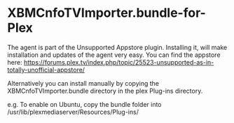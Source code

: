 XBMCnfoTVImporter.bundle-for-Plex
=================================
The agent is part of the Unsupported Appstore plugin. Installing it, will make
installation and updates of the agent very easy. You can find the appstore here:
https://forums.plex.tv/index.php/topic/25523-unsupported-as-in-totally-unofficial-appstore/

Alternatively you can install manually by copying the XBMCnfoTVImporter.bundle
directory in the plex Plug-ins directory.

e.g.
To enable on Ubuntu, copy the bundle folder into /usr/lib/plexmediaserver/Resources/Plug-ins/